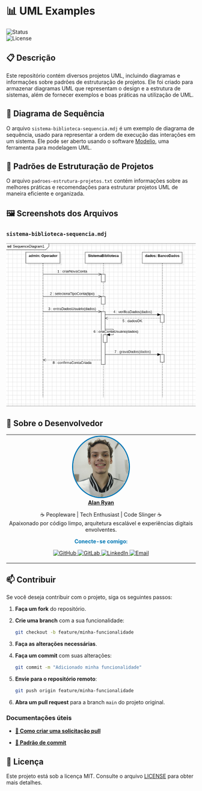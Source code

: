 # 📊 UML Examples

![Status](https://img.shields.io/badge/status-em%20desenvolvimento-yellow)  
![License](https://img.shields.io/badge/license-MIT-blue)

## 📋 Descrição

Este repositório contém diversos projetos UML, incluindo diagramas e informações sobre padrões de estruturação de projetos. Ele foi criado para armazenar diagramas UML que representam o design e a estrutura de sistemas, além de fornecer exemplos e boas práticas na utilização de UML.

## 🔄 Diagrama de Sequência 

O arquivo `sistema-biblioteca-sequencia.mdj` é um exemplo de diagrama de sequência, usado para representar a ordem de execução das interações em um sistema. Ele pode ser aberto usando o software [Modelio](https://www.modelio.org/), uma ferramenta para modelagem UML.

## 📑 Padrões de Estruturação de Projetos 

O arquivo `padroes-estrutura-projetos.txt` contém informações sobre as melhores práticas e recomendações para estruturar projetos UML de maneira eficiente e organizada.

## 🖼️ Screenshots dos Arquivos

### `sistema-biblioteca-sequencia.mdj`

![Página Principal Desktop](./readme-images/screenshots/sistema-biblioteca-sequencia.png)

## 👤 Sobre o Desenvolvedor

<div align="center">

<table>
  <tr>
    <td align="center">
      <a href="https://github.com/0nF1REy" target="_blank">
        <img src="./readme-images/alan-ryan.jpg" height="160px" style="border-radius: 50%; border: 3px solid #0077B5;" alt="Foto de Alan Ryan"/><br>
        <b>Alan Ryan</b>
      </a>
      <p>
        ☕ Peopleware | Tech Enthusiast | Code Slinger ☕<br>
        Apaixonado por código limpo, arquitetura escalável e experiências digitais envolventes.
      </p>
      <p style="font-weight: bold; color: #0077B5;">
        Conecte-se comigo:
      </p>
      <p>
        <a href="https://github.com/0nF1REy" target="_blank">
          <img src="https://img.shields.io/badge/GitHub-0nF1REy-181717?style=flat&logo=github" alt="GitHub">
        </a>
        <a href="https://gitlab.com/alanryan619" target="_blank">
          <img src="https://img.shields.io/badge/GitLab-@0nF1REy-FCA121?style=flat&logo=gitlab" alt="GitLab">
        </a>
        <a href="https://www.linkedin.com/in/alan-ryan-b115ba228" target="_blank">
          <img src="https://img.shields.io/badge/LinkedIn-Alan_Ryan-0077B5?style=flat&logo=linkedin" alt="LinkedIn">
        </a>
        <a href="mailto:alanryan619@gmail.com" target="_blank">
          <img src="https://img.shields.io/badge/Email-alanryan619@gmail.com-D14836?style=flat&logo=gmail" alt="Email">
        </a>
      </p>
    </td>
  </tr>
</table>

</div>

## 📫 Contribuir

Se você deseja contribuir com o projeto, siga os seguintes passos:

1. **Faça um fork** do repositório.

2. **Crie uma branch** com a sua funcionalidade:

   ```bash
   git checkout -b feature/minha-funcionalidade
   ```

3. **Faça as alterações necessárias**.

4. **Faça um commit** com suas alterações:

   ```bash
   git commit -m "Adicionado minha funcionalidade"
   ```

5. **Envie para o repositório remoto**:

   ```bash
   git push origin feature/minha-funcionalidade
   ```

6. **Abra um pull request** para a branch `main` do projeto original.

### Documentações úteis

- **<a href="https://www.atlassian.com/br/git/tutorials/making-a-pull-request" target="_blank">📝 Como criar uma solicitação pull</a>**

- **<a href="https://gist.github.com/joshbuchea/6f47e86d2510bce28f8e7f42ae84c716" target="_blank">💾 Padrão de commit</a>**

## 📜 Licença

Este projeto está sob a licença MIT. Consulte o arquivo [LICENSE](LICENSE) para obter mais detalhes.




